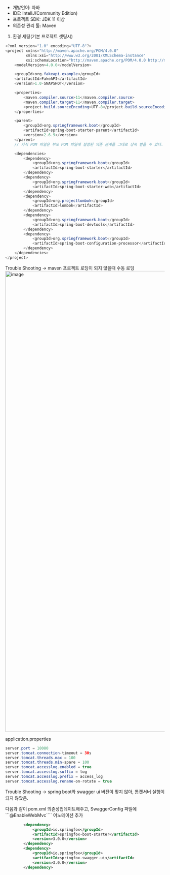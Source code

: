 - 개발언어: 자바
- IDE: IntellJ(Community Edition)
- 프로젝트 SDK: JDK 11 이상
- 의존성 관리 툴: Maven

1. 환경 세팅(기본 프로젝트 셋팅시)

~~~java
<?xml version="1.0" encoding="UTF-8"?>
<project xmlns="http://maven.apache.org/POM/4.0.0"
         xmlns:xsi="http://www.w3.org/2001/XMLSchema-instance"
         xsi:schemaLocation="http://maven.apache.org/POM/4.0.0 http://maven.apache.org/xsd/maven-4.0.0.xsd">
    <modelVersion>4.0.0</modelVersion>

    <groupId>org.fakeapi.example</groupId>
    <artifactId>FakeAPI</artifactId>
    <version>1.0-SNAPSHOT</version>

    <properties>
        <maven.compiler.source>11</maven.compiler.source>
        <maven.compiler.target>11</maven.compiler.target>
        <project.build.sourceEncoding>UTF-8</project.build.sourceEncoding>
    </properties>

    <parent>
        <groupId>org.springframework.boot</groupId>
        <artifactId>spring-boot-starter-parent</artifactId>
        <version>2.6.9</version>
    </parent>
    // 자식 POM 파일은 부모 POM 파일에 설정된 의존 관계를 그대로 상속 받을 수 있다.

    <dependencies>
        <dependency>
            <groupId>org.springframework.boot</groupId>
            <artifactId>spring-boot-starter</artifactId>
        </dependency>
		<dependency>
			<groupId>org.springframework.boot</groupId>
			<artifactId>spring-boot-starter-web</artifactId>
		</dependency>
        <dependency>
            <groupId>org.projectlombok</groupId>
            <artifactId>lombok</artifactId>
        </dependency>
        <dependency>
            <groupId>org.springframework.boot</groupId>
            <artifactId>spring-boot-devtools</artifactId>
        </dependency>
        <dependency>
            <groupId>org.springframework.boot</groupId>
            <artifactId>spring-boot-configuration-processor</artifactId>
        </dependency>
    </dependencies>
</project>
~~~
Trouble Shooting -> maven 프로젝트 로딩이 되지 않을때 수동 로딩
<img width="1450" alt="image" src="https://github.com/HJC96/WebDev/assets/87226129/9b09144a-9f0e-454d-be01-2e4b80a12041">


application.properties
~~~java
server.port = 18080
server.tomcat.connection-timeout = 30s
server.tomcat.threads.max = 100
server.tomcat.threads.min-spare = 100
server.tomcat.accesslog.enabled = true
server.tomcat.accesslog.suffix = log
server.tomcat.accesslog.prefix = access_log
server.tomcat.accesslog.rename-on-rotate = true
~~~

Trouble Shooting -> spring boot와 swagger ui 버전이 맞지 않아, 톰캣서버 실행이 되지 않았음.

다음과 같이 pom.xml 의존성업데이트해주고, SwaggerConfig 파일에  ```@EnableWebMvc```` 어노테이션 추가
~~~pom.xml
		<dependency>
			<groupId>io.springfox</groupId>
			<artifactId>springfox-boot-starter</artifactId>
			<version>3.0.0</version>
		</dependency>
		<dependency>
			<groupId>io.springfox</groupId>
			<artifactId>springfox-swagger-ui</artifactId>
			<version>3.0.0</version>
		</dependency>
~~~
